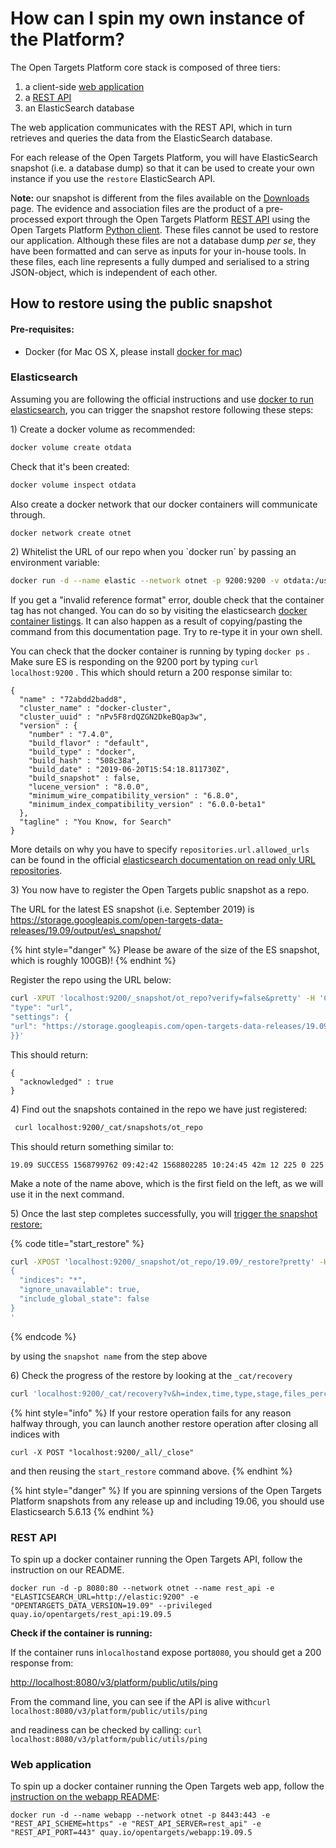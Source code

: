 # How can I spin my own instance of the Platform?

The Open Targets Platform core stack is composed of three tiers:

1. a client-side [web application](https://github.com/opentargets/webapp)
2. a [REST API](https://github.com/opentargets/rest_api)
3. an ElasticSearch database

The web application communicates with the REST API, which in turn retrieves and queries the data from the ElasticSearch database.

For each release of the Open Targets Platform, you will have ElasticSearch snapshot \(i.e. a database dump\) so that it can be used to create your own instance if you use the `restore` ElasticSearch API.

N**ote:** our snapshot is different from the files available on the [Downloads](http://www.targetvalidation.org/downloads/data) page. The evidence and association files are the product of a pre-processed export through the Open Targets Platform [REST API](https://docs.targetvalidation.org/tutorials/rest-api) using the Open Targets Platform [Python client](https://docs.targetvalidation.org/programmatic-access/python-client). These files cannot be used to restore our application. Although these files are not a database dump _per se_, they have been formatted and can serve as inputs for your in-house tools. In these files, each line represents a fully dumped and serialised to a string JSON-object, which is independent of each other.

## How to restore using the public snapshot

#### Pre-requisites:

* Docker \(for Mac OS X, please install [docker for mac](https://docs.docker.com/docker-for-mac/)\)

### Elasticsearch

Assuming you are following the official instructions and use [docker to run elasticsearch](https://www.elastic.co/guide/en/elasticsearch/reference/5.6/docker.html), you can trigger the snapshot restore following these steps:

1\) Create a docker volume as recommended:

```bash
docker volume create otdata
```

Check that it's been created:

```bash
docker volume inspect otdata
```

Also create a docker network that our docker containers will communicate through.

```bash
docker network create otnet
```

2\) Whitelist the URL of our repo when you \`docker run\` by passing an environment variable:

```bash
docker run -d --name elastic --network otnet -p 9200:9200 -v otdata:/usr/share/elasticsearch/data -e 'discovery.type=single-node' -e 'xpack.security.enabled=false' -e 'repositories.url.allowed_urls=https://storage.googleapis.com/*' docker.elastic.co/elasticsearch/elasticsearch:7.4.0
```

If you get a "invalid reference format" error, double check that the container tag has not changed. You can do so by visiting the elasticsearch [docker container listings](https://www.docker.elastic.co/). It can also happen as a result of copying/pasting the command from this documentation page. Try to re-type it in your own shell.

You can check that the docker container is running by typing `docker ps` . Make sure ES is responding on the 9200 port by typing `curl localhost:9200` . This which should return a 200 response similar to:

```text
{
  "name" : "72abdd2badd8",
  "cluster_name" : "docker-cluster",
  "cluster_uuid" : "nPv5F8rdQZGN2DkeBQap3w",
  "version" : {
    "number" : "7.4.0",
    "build_flavor" : "default",
    "build_type" : "docker",
    "build_hash" : "508c38a",
    "build_date" : "2019-06-20T15:54:18.811730Z",
    "build_snapshot" : false,
    "lucene_version" : "8.0.0",
    "minimum_wire_compatibility_version" : "6.8.0",
    "minimum_index_compatibility_version" : "6.0.0-beta1"
  },
  "tagline" : "You Know, for Search"
}
```

More details on why you have to specify `repositories.url.allowed_urls` can be found in the official [elasticsearch documentation on read only URL repositories](https://www.elastic.co/guide/en/elasticsearch/reference/5.6/modules-snapshots.html#_read_only_url_repository).

3\) You now have to register the Open Targets public snapshot as a repo.

The URL for the latest ES snapshot \(i.e. September 2019\) is https://storage.googleapis.com/open-targets-data-releases/19.09/output/es\_snapshot/ 

{% hint style="danger" %}
Please be aware of the size of the ES snapshot, which is roughly 100GB\)!
{% endhint %}

Register the repo using the URL below:

```bash
curl -XPUT 'localhost:9200/_snapshot/ot_repo?verify=false&pretty' -H 'Content-Type: application/json' -d'{
"type": "url",
"settings": {
"url": "https://storage.googleapis.com/open-targets-data-releases/19.09/output/es_snapshot/"
}}'
```

This should return:

```text
{
  "acknowledged" : true
}
```

4\) Find out the snapshots contained in the repo we have just registered:

```bash
 curl localhost:9200/_cat/snapshots/ot_repo
```

This should return something similar to:

```text
19.09 SUCCESS 1568799762 09:42:42 1568802285 10:24:45 42m 12 225 0 225
```

Make a note of the name above, which is the first field on the left, as we will use it in the next command.

5\) Once the last step completes successfully, you will [trigger the snapshot restore:](https://www.elastic.co/guide/en/elasticsearch/reference/5.6/modules-snapshots.html#_restore)

{% code title="start\_restore" %}
```bash
curl -XPOST 'localhost:9200/_snapshot/ot_repo/19.09/_restore?pretty' -H 'Content-Type: application/json' -d'
{
  "indices": "*",
  "ignore_unavailable": true,
  "include_global_state": false
}
'

```
{% endcode %}

by using the `snapshot name` from the step above

6\) Check the progress of the restore by looking at the `_cat/recovery`

```bash
curl 'localhost:9200/_cat/recovery?v&h=index,time,type,stage,files_percent'
```

{% hint style="info" %}
If your restore operation fails for any reason halfway through, you can launch another restore operation after closing all indices with 

`curl -X POST "localhost:9200/_all/_close"`

and then reusing the `start_restore` command above.
{% endhint %}

{% hint style="danger" %}
If you are spinning versions of the Open Targets Platform snapshots from any release up and including 19.06, you should use Elasticsearch 5.6.13
{% endhint %}

### REST API

To spin up a docker container running the Open Targets API, follow the instruction on our README.

```text
docker run -d -p 8080:80 --network otnet --name rest_api -e "ELASTICSEARCH_URL=http://elastic:9200" -e "OPENTARGETS_DATA_VERSION=19.09" --privileged quay.io/opentargets/rest_api:19.09.5
```

**Check if the container is running:** 

If the container runs in`localhost`and expose port`8080`, you should get a 200 response from:

[http://localhost:8080/v3/platform/public/utils/ping](http://localhost:8080/v3/platform/public/utils/ping)

From the command line, you can see if the API is alive with`curl localhost:8080/v3/platform/public/utils/ping`

and readiness can be checked by calling: `curl localhost:8080/v3/platform/public/utils/ping`

### Web application

To spin up a docker container running the Open Targets web app, follow the [instruction on the webapp README](https://github.com/opentargets/webapp#deploy-using-our-docker-container):

```text
docker run -d --name webapp --network otnet -p 8443:443 -e "REST_API_SCHEME=https" -e "REST_API_SERVER=rest_api" -e "REST_API_PORT=443" quay.io/opentargets/webapp:19.09.5
```

